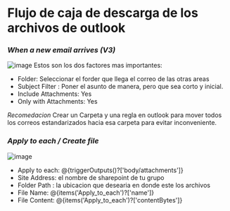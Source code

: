 # Flujo de caja de descarga de los archivos de outlook
### *When a new email arrives (V3)*

![image](https://github.com/Miguelapp10/Automatizacion_descarga_archivo_notificar_Power_automate/assets/114699192/41e6189a-6295-4c59-9da5-dcf6e88be820)
Estos son los dos factores mas importantes:
- Folder: Seleccionar el forder  que llega el correo de las otras areas
- Subject Filter : Poner el asunto de manera, pero que sea corto y inicial.
- Include Attachments: Yes
- Only with Attachments: Yes
  
*Recomedacion*
Crear un Carpeta y una regla en outlook para mover todos los correos estandarizados hacia esa carpeta para evitar inconveniente.

### *Apply to each / Create file*
![image](https://github.com/Miguelapp10/Automatizacion_descarga_archivo_notificar_Power_automate/assets/114699192/64ac0cf7-532c-48fb-9454-37d6104cdd62)

- Apply to each: @{triggerOutputs()?['body/attachments']}
- Site Address: el nombre de sharepoint de tu grupo
- Folder Path : la ubicacion que desearia en donde este los archivos
- File Name: @{items('Apply_to_each')?['name']}
- File Content: @{items('Apply_to_each')?['contentBytes']}
